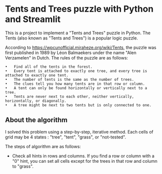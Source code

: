 # Tents and Trees puzzle with Python and Streamlit

This is a project to implement a "Tents and Trees" puzzle in Python.
The Tents (also known as "Tents and Trees") is a popular logic puzzle. 

According to https://wpcunofficial.miraheze.org/wiki/Tents, the puzzle was first published in 1989 by Léon Balmaekers under the name "Alen Verzamelen" in Dutch.
The rules of the puzzle are as follows:
    
    •	Find all of the tents in the forest.
    •	Every tent is attached to exactly one tree, and every tree is attached to exactly one tent.
    •	The number of tents is the same as the number of trees.
    •	The clues tell you how many tents are in that row or column.
    •	A tent can only be found horizontally or vertically next to a tree.
    •	Tents are never next to each other, neither vertically, horizontally, or diagonally.
    •	A tree might be next to two tents but is only connected to one.

## About the algorithm

I solved this problem using a step-by-step, iterative method.
Each cells of grid may be 4 states : "tree", "tent", "grass", or "not-tested".

The steps of algorithm are as follows:
	
- Check all hints in rows and columns. If you find a row or column with a "0" hint, you can set all cells except for the trees in that row and column to "grass".
